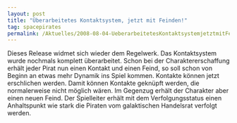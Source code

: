 ```yaml
---
layout: post
title: "Überarbeitetes Kontaktsystem, jetzt mit Feinden!"
tag: spacepirates
permalink: /Aktuelles/2008-08-04-UeberarbeitetesKontaktsystemjetztmitFeinden
---
```


Dieses Release widmet sich wieder dem Regelwerk. Das Kontaktsystem wurde nochmals komplett überarbeitet. Schon bei der Charaktererschaffung erhält jeder Pirat nun einen Kontakt und einen Feind, so soll schon von Beginn an etwas mehr Dynamik ins Spiel kommen. Kontakte können jetzt erschlichen werden. Damit können Kontakte geknüpft werden, die normalerweise nicht möglich wären. Im Gegenzug erhält der Charakter aber einen neuen Feind. Der Spielleiter erhält mit dem Verfolgungsstatus einen Anhaltspunkt wie stark die Piraten vom galaktischen Handelsrat verfolgt werden.


